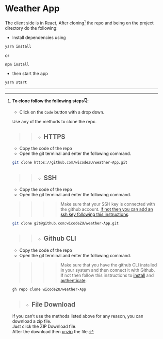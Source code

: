 # Weather App

The client side is in React, After cloning[^1] the repo and being on the project directory do the following:

- Install dependencies using
  
```npm
yarn install
```

or

```npm
npm install
```

- then start the app
  
```npm
yarn start
```

***

[^1]:
    **To clone follow the following steps:point_down::**

    - Click on the `Code` button with a drop down.  

    Use any of the methods to clone the repo.

    >> - ## **HTTPS**

    - Copy the code of the repo
    - Open the git terminal and enter the following command.

    ```bash
    git clone https://github.com/wicodeZU/weather-App.git
    ```

    >> - ## **SSH**

    - Copy the code of the repo
    - Open the git terminal and enter the following command.
    
    >>>> Make sure that your SSH key is connected with the github account. [If not then you can add an ssh key following this instructions](https://docs.github.com/en/authentication/connecting-to-github-with-ssh).

    ```bash
    git clone git@github.com:wicodeZU/weather-App.git
    ```

    >> - ## **Github CLI**

    - Copy the code of the repo
    - Open the git terminal and enter the following command.
    
    >>>> Make sure that you have the github CLI installed in your system and then connect it with Github. If not then follow this instructions to [install](https://cli.github.com/manual/installation) and [authenticate](https://cli.github.com/manual/gh_auth_login).

    ```bash
    gh repo clone wicodeZU/weather-App
    ```

    > - ## **File Download**

    If you can't use the methods listed above for any reason, you can download a zip file.  
    Just click the ZIP Download file.  
    After the download then [unzip](https://peazip.github.io/) the file.
